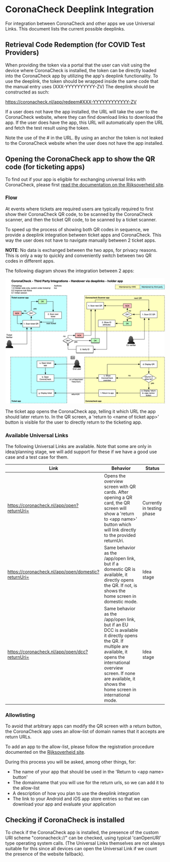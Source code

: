 # CoronaCheck Deeplink Integration

For integration between CoronaCheck and other apps we use Universal Links. This document lists the current possible deeplinks.

## Retrieval Code Redemption (for COVID Test Providers)

When providing the token via a portal that the user can visit using the device where CoronaCheck is installed, the token can be directly loaded into the CoronaCheck app by utilizing the app's deeplink functionality. To use the deeplink, the token should be wrapped inside the same code that the manual entry uses (XXX-YYYYYYYYYY-ZV) The deeplink should be constructed as such:

https://coronacheck.nl/app/redeem#XXX-YYYYYYYYYYYY-ZV

If a user does not have the app installed, the URL will take the user to the CoronaCheck website, where they can find download links to download the app. If the user does have the app, this URL will automatically open the URL and fetch the test result using the token.

Note the use of the # in the URL. By using an anchor the token is not leaked to the CoronaCheck website when the user does not have the app installed.

## Opening the CoronaCheck app to show the QR code (for ticketing apps)

To find out if your app is eligible for exchanging universal links with CoronaCheck, please first [read the documentation on the Rijksoverheid site](https://www.rijksoverheid.nl/onderwerpen/coronavirus-covid-19/coronabewijs/coronacheck-voor-applicatie-providers).

### Flow 
At events where tickets are required users are typically required to first show their CoronaCheck QR code, to be scanned by the CoronaCheck scanner, and then the ticket QR code, to be scanned by a ticket scanner.

To speed up the process of showing both QR codes in sequence, we provide a deeplink integration between ticket apps and CoronaCheck. This way the user does not have to navigate manually between 2 ticket apps.

**NOTE**: No data is exchanged between the two apps, for privacy reasons. This is only a way to quickly and conveniently switch between two QR codes in different apps.

The following diagram shows the integration between 2 apps:

![deeplinks holder](images/deeplinks-holder.png)

The ticket app opens the CoronaCheck app, telling it which URL the app should later return to. In the QR screen, a 'return to \<name of ticket app\>' button is visible for the user to directly return to the ticketing app.

### Available Universal Links  
  
The following Universal Links are available. Note that some are only in idea/planning stage, we will add support for these if we have a good use case and a test case for them.
  
Link | Behavior | Status
-----|----------|-------
https://coronacheck.nl/app/open?returnUri= | Opens the overview screen with QR cards. After opening a QR card, the QR screen will show a 'return to \<app name\>' button which will link directly to the provided returnUri. | Currently in testing phase
https://coronacheck.nl/app/open/domestic?returnUri= | Same behavior as the /app/open link, but if a domestic QR is available, it directly opens the QR. If not, is shows the home screen in domestic mode. | Idea stage
https://coronacheck.nl/app/open/dcc?returnUri= | Same behavior as the /app/open link, but if an EU DCC is available it directly opens the QR. If multiple are available, it opens the international overview screen. If none are available, it shows the home screen in international mode. | Idea stage
  
 
### Allowlisting   
  
To avoid that arbitrary apps can modify the QR screen with a return button, the CoronaCheck app uses an allow-list of domain names that it accepts are return URLs. 

To add an app to the allow-list, please follow the registration procedure documented on the [Rijksoverheid site](https://www.rijksoverheid.nl/onderwerpen/coronavirus-covid-19/coronabewijs/coronacheck-voor-applicatie-providers).
  
During this process you will be asked, among other things, for: 

  * The name of your app that should be used in the 'Return to \<app name\> button'
  * The domainname that you will use for the return urls, so we can add it to the allow-list
  * A description of how you plan to use the deeplink integration
  * The link to your Android and iOS app store entries so that we can download your app and evaluate your application


## Checking if CoronaCheck is installed 

To check if the CoronaCheck app is installed, the presence of the custom URI scheme "coronacheck://" can be checked, using typical 'canOpenURI' type operating system calls. (The Universal Links themselves are not always suitable for this since all devices can open the Universal Link if we count the presence of the website fallback).

